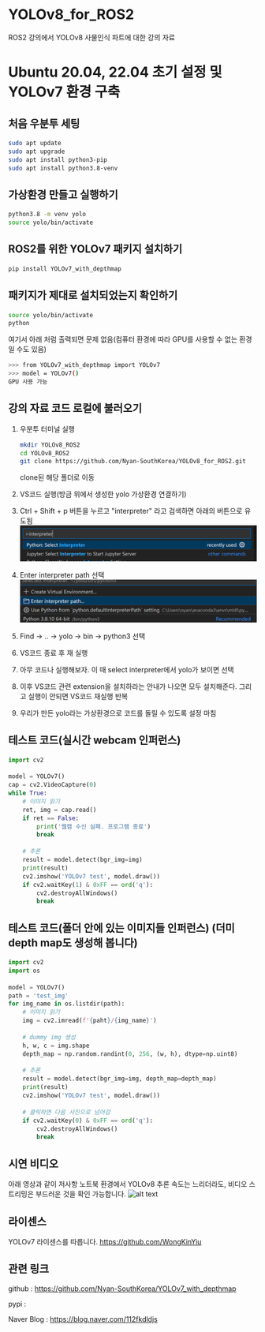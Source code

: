 # YOLOv8_for_ROS2
ROS2 강의에서 YOLOv8 사물인식 파트에 대한 강의 자료


# Ubuntu 20.04, 22.04 초기 설정 및 YOLOv7 환경 구축

## 처음 우분투 세팅

```bash
sudo apt update
sudo apt upgrade
sudo apt install python3-pip
sudo apt install python3.8-venv
```

## 가상환경 만들고 실행하기

```bash
python3.8 -m venv yolo
source yolo/bin/activate
```

## ROS2를 위한 YOLOv7 패키지 설치하기

```bash
pip install YOLOv7_with_depthmap
```

## 패키지가 제대로 설치되었는지 확인하기
```bash
source yolo/bin/activate
python
```
여기서 아래 처럼 출력되면 문제 없음(컴퓨터 환경에 따라 GPU를 사용할 수 없는 환경일 수도 있음)
```bash
>>> from YOLOv7_with_depthmap import YOLOv7
>>> model = YOLOv7()
GPU 사용 가능
```


## 강의 자료 코드 로컬에 불러오기

1. 우분투 터미널 실행

    ```bash
    mkdir YOLOv8_ROS2
    cd YOLOv8_ROS2
    git clone https://github.com/Nyan-SouthKorea/YOLOv8_for_ROS2.git
    ```
    clone된 해당 폴더로 이동

2. VS코드 실행(방금 위에서 생성한 yolo 가상환경 연결하기)

3. Ctrl + Shift + p 버튼을 누르고 "interpreter" 라고 검색하면 아래의 버튼으로 유도됨
![alt text](https://raw.githubusercontent.com/Nyan-SouthKorea/YOLOv8_for_ROS2/main/README_images/image_1.png)

4. Enter interpreter path 선택
![alt text](https://raw.githubusercontent.com/Nyan-SouthKorea/YOLOv8_for_ROS2/main/README_images/image_2.png)

5. Find -> .. -> yolo -> bin -> python3 선택

6. VS코드 종료 후 재 실행

7. 아무 코드나 실행해보자. 이 때 select interpreter에서 yolo가 보이면 선택

8. 이후 VS코드 관련 extension을 설치하라는 안내가 나오면 모두 설치해준다. 그리고 실행이 안되면 VS코드 재실행 반복

9. 우리가 만든 yolo라는 가상환경으로 코드를 돌릴 수 있도록 설정 마침

## 테스트 코드(실시간 webcam 인퍼런스)
```python
import cv2

model = YOLOv7()
cap = cv2.VideoCapture(0)
while True:
    # 이미지 읽기
    ret, img = cap.read()
    if ret == False:
        print('웹캠 수신 실패. 프로그램 종료')
        break

    # 추론
    result = model.detect(bgr_img=img)
    print(result)
    cv2.imshow('YOLOv7 test', model.draw())
    if cv2.waitKey(1) & 0xFF == ord('q'):
        cv2.destroyAllWindows()
        break
```

## 테스트 코드(폴더 안에 있는 이미지들 인퍼런스) (더미 depth map도 생성해 봅니다)
```python
import cv2
import os

model = YOLOv7()
path = 'test_img'
for img_name in os.listdir(path):
    # 이미지 읽기
    img = cv2.imread(f'{paht}/{img_name}')
    
    # dummy img 생성
    h, w, c = img.shape
    depth_map = np.random.randint(0, 256, (w, h), dtype=np.uint8)

    # 추론
    result = model.detect(bgr_img=img, depth_map=depth_map)
    print(result)
    cv2.imshow('YOLOv7 test', model.draw())

    # 클릭하면 다음 사진으로 넘어감
    if cv2.waitKey(0) & 0xFF == ord('q'):
        cv2.destroyAllWindows()
        break
```

## 시연 비디오
아래 영상과 같이 저사항 노트북 환경에서 YOLOv8 추론 속도는 느리더라도, 비디오 스트리밍은 부드러운 것을 확인 가능합니다.
![alt text](https://raw.githubusercontent.com/Nyan-SouthKorea/YOLOv8_for_ROS2/main/README_images/demo_video_1.gif)

## 라이센스
YOLOv7 라이센스를 따릅니다. 
https://github.com/WongKinYiu


## 관련 링크
github : https://github.com/Nyan-SouthKorea/YOLOv7_with_depthmap

pypi : 

Naver Blog : https://blog.naver.com/112fkdldjs 